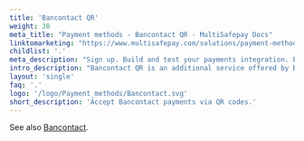```yaml
---
title: 'Bancontact QR'
weight: 30
meta_title: "Payment methods - Bancontact QR - MultiSafepay Docs"
linktomarketing: "https://www.multisafepay.com/solutions/payment-methods/bancontact"
childlist: '.'
meta_description: "Sign up. Build and test your payments integration. Explore our products and services. Use our API Reference, SDKs, and wrappers. Get support."
intro_description: "Bancontact QR is an additional service offered by Bancontact. Customers use their smartphone to scan a QR code to complete payment. Once payment is completed, the customer cannot reverse it and Bancontact QR guarantees settlement."
layout: 'single'
faq: '.'
logo: '/logo/Payment_methods/Bancontact.svg'
short_description: 'Accept Bancontact payments via QR codes.'
---
```

See also [Bancontact](/payments/methods/banks/bancontact/).